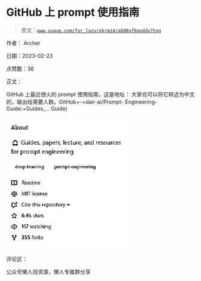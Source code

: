 # GitHub 上 prompt 使用指南

> 原文：[`www.yuque.com/for_lazy/xkrm14/ab00xf8qxddx7tng`](https://www.yuque.com/for_lazy/xkrm14/ab00xf8qxddx7tng)

作者： Archer

日期：2023-02-23

点赞数：36

正文：

GitHub 上最近很火的 prompt 使用指南，这是地址： 大家也可以将它转述为中文的，输出给需要人群。GitHub+-+dair-ai/Prompt- Engineering-Guide:+Guides,... Guide)

![](img/fb1551aeca233dc1d6e0b444eb964848.png)

评论区：

公众号懒人找资源，懒人专属群分享

